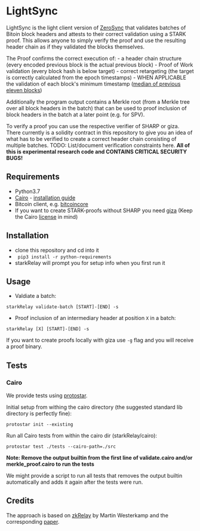 # LightSync
LightSync is the light client version of [ZeroSync](https://github.com/zerosync/zerosync/) that validates batches of Bitoin block headers and attests to their correct validation using a STARK proof. This allows anyone to simply verify the proof and use the resulting header chain as if they validated the blocks themselves.

The Proof confirms the correct execution of:
	- a header chain structure (every encoded previous block is the actual previous block)
	- Proof of Work validation (every block hash is below target)
	- correct retargeting (the target is correctly calculated from the epoch timestamps)
	- WHEN APPLICABLE the validation of each block's minimum timestamp ([median of previous eleven blocks](https://en.bitcoin.it/wiki/Block_timestamp))

Additionally the program output contains a Merkle root (from a Merkle tree over all block headers in the batch) that can be used to proof inclusion of block headers in the batch at a later point (e.g. for SPV).

To verify a proof you can use the respective verifier of SHARP or giza. There currently is a solidity contract in this repository to give you an idea of what has to be verified to create a correct header chain consisting of multiple batches. TODO: List/document verification constraints here. 
**All of this is experimental research code and CONTAINS CRITICAL SECURITY BUGS!**

## Requirements

- Python3.7
- [Cairo](https://github.com/starkware-libs/cairo-lang) - [installation guide](https://www.cairo-lang.org/docs/quickstart.html)
- Bitcoin client, e.g. [bitcoincore](https://bitcoincore.org/en/download/)
- If you want to create STARK-proofs without SHARP you need [giza](https://github.com/maxgillett/giza) (Keep the Cairo [license](https://github.com/starkware-libs/cairo-lang/blob/master/LICENSE.txt) in mind)

## Installation

- clone this repository and cd into it
- ` pip3 install -r python-requirements`
- starkRelay will prompt you for setup info when you first run it

## Usage

- Valdiate a batch:

```
starkRelay validate-batch [START]-[END] -s
```

- Proof inclusion of an intermediary header at position `X` in a batch:

```
starkRelay [X] [START]-[END] -s
```

If you want to create proofs locally with giza use `-g` flag and you will receive a proof binary.

## Tests

### Cairo

We provide tests using [protostar](https://github.com/software-mansion/protostar).

Initial setup from withing the cairo directory (the suggested standard lib directory is perfectly fine):
```
protostar init --existing
```

Run all Cairo tests from within the cairo dir (starkRelay/cairo):

```
protostar test ./tests --cairo-path=./src
```

**Note: Remove the output builtin from the first line of validate.cairo and/or merkle_proof.cairo to run the tests**

We might provide a script to run all tests that removes the output builtin automatically and adds it again after the tests were run.

## Credits
The approach is based on [zkRelay](https://github.com/informartin/zkRelay/) by Martin Westerkamp and the corresponding [paper](https://eprint.iacr.org/2020/433).
